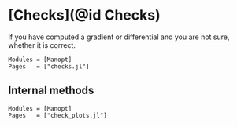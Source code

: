 # [Checks](@id Checks)

If you have computed a gradient or differential and you are not sure, whether it is correct.

```@autodocs
Modules = [Manopt]
Pages   = ["checks.jl"]
```

## Internal methods

```@autodocs
Modules = [Manopt]
Pages   = ["check_plots.jl"]
```

